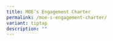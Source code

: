 ```yaml
---
title: MOE’s Engagement Charter
permalink: /moe-s-engagement-charter/
variant: tiptap
description: ""
---
```

